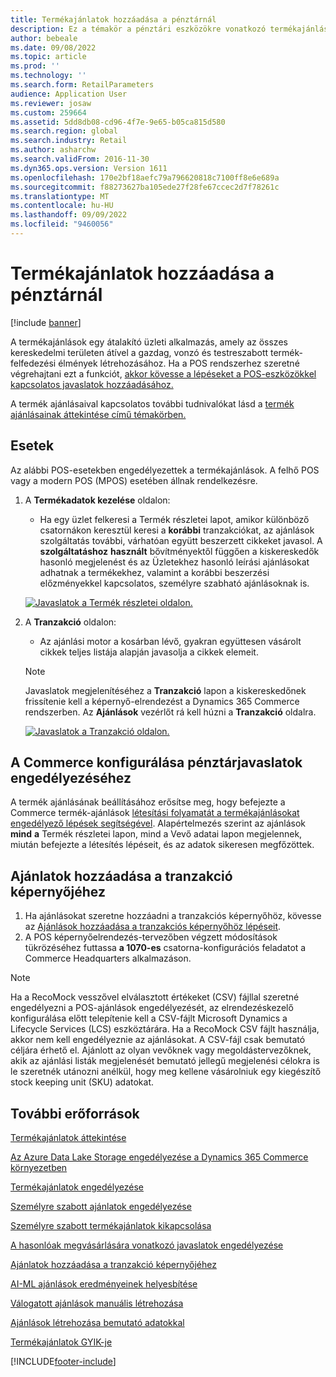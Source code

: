 ```yaml
---
title: Termékajánlatok hozzáadása a pénztárnál
description: Ez a témakör a pénztári eszközökre vonatkozó termékajánlásokat ismerteti.
author: bebeale
ms.date: 09/08/2022
ms.topic: article
ms.prod: ''
ms.technology: ''
ms.search.form: RetailParameters
audience: Application User
ms.reviewer: josaw
ms.custom: 259664
ms.assetid: 5dd8db08-cd96-4f7e-9e65-b05ca815d580
ms.search.region: global
ms.search.industry: Retail
ms.author: asharchw
ms.search.validFrom: 2016-11-30
ms.dyn365.ops.version: Version 1611
ms.openlocfilehash: 170e2bf18aefc79a796620818c7100ff8e6e689a
ms.sourcegitcommit: f88273627ba105ede27f28fe67ccec2d7f78261c
ms.translationtype: MT
ms.contentlocale: hu-HU
ms.lasthandoff: 09/09/2022
ms.locfileid: "9460056"
---
```

# <a name="add-product-recommendations-on-pos"></a>Termékajánlatok hozzáadása a pénztárnál

[!include [banner](includes/banner.md)]

A termékajánlások egy átalakító üzleti alkalmazás, amely az összes kereskedelmi területen átível a gazdag, vonzó és testreszabott termék-felfedezési élmények létrehozásához. Ha a POS rendszerhez szeretné végrehajtani ezt a funkciót, [akkor kövesse a lépéseket a POS-eszközökkel kapcsolatos javaslatok hozzáadásához.](add-recommendations-control-pos-screen.md) 

A termék ajánlásaival kapcsolatos további tudnivalókat lásd a [termék ajánlásainak áttekintése című témakörben.](../commerce/product-recommendations.md) 

## <a name="scenarios"></a>Esetek

Az alábbi POS-esetekben engedélyezettek a termékajánlások. A felhő POS vagy a modern POS (MPOS) esetében állnak rendelkezésre.

1. A **Termékadatok kezelése** oldalon:

    - Ha egy üzlet felkeresi a Termék részletei lapot, amikor különböző csatornákon keresztül keresi a **korábbi** tranzakciókat, az ajánlások szolgáltatás további, várhatóan együtt beszerzett cikkeket javasol. A **szolgáltatáshoz** **használt** bővítményektől függően a kiskereskedők hasonló megjelenést és az Üzletekhez hasonló leírási ajánlásokat adhatnak a termékekhez, valamint a korábbi beszerzési előzményekkel kapcsolatos, személyre szabható ajánlásoknak is.

    [![Javaslatok a Termék részletei oldalon.](./media/proddetails.png)](./media/proddetails.png)

2. A **Tranzakció** oldalon:

    - Az ajánlási motor a kosárban lévő, gyakran együttesen vásárolt cikkek teljes listája alapján javasolja a cikkek elemeit.

    > [!NOTE]
    > Javaslatok megjelenítéséhez a **Tranzakció** lapon a kiskereskedőnek frissítenie kell a képernyő-elrendezést a Dynamics 365 Commerce rendszerben. Az **Ajánlások** vezérlőt rá kell húzni a **Tranzakció** oldalra.

    [![Javaslatok a Tranzakció oldalon.](./media/transactionscreenmultipleproductslargemessengersbag-5.jpg)](./media/transactionscreenmultipleproductslargemessengersbag-5.jpg)

## <a name="configure-commerce-to-enable-pos-recommendations"></a>A Commerce konfigurálása pénztárjavaslatok engedélyezéséhez 

A termék ajánlásának beállításához erősítse meg, hogy befejezte a Commerce termék-ajánlások [létesítási folyamatát a termékajánlásokat engedélyező lépések segítségével](../commerce/enable-product-recommendations.md). Alapértelmezés szerint az ajánlások **mind** **a** Termék részletei lapon, mind a Vevő adatai lapon megjelennek, miután befejezte a létesítés lépéseit, és az adatok sikeresen megfőzöttek. 

## <a name="add-recommendations-to-the-transaction-screen"></a>Ajánlatok hozzáadása a tranzakció képernyőjéhez

1. Ha ajánlásokat szeretne hozzáadni a tranzakciós képernyőhöz, kövesse az [Ajánlások hozzáadása a tranzakciós képernyőhöz lépéseit](add-recommendations-control-pos-screen.md).
1. A POS képernyőelrendezés-tervezőben végzett módosítások tükrözéséhez futtassa **a 1070-es** csatorna-konfigurációs feladatot a Commerce Headquarters alkalmazáson.

> [!NOTE] 
> Ha a RecoMock vesszővel elválasztott értékeket (CSV) fájllal szeretné engedélyezni a POS-ajánlások engedélyezését, az elrendezéskezelő konfigurálása előtt telepítenie kell a CSV-fájlt Microsoft Dynamics a Lifecycle Services (LCS) eszköztárára. Ha a RecoMock CSV fájlt használja, akkor nem kell engedélyeznie az ajánlásokat. A CSV-fájl csak bemutató céljára érhető el. Ajánlott az olyan vevőknek vagy megoldástervezőknek, akik az ajánlási listák megjelenését bemutató jellegű megjelenési célokra is le szeretnék utánozni anélkül, hogy meg kellene vásárolniuk egy kiegészítő stock keeping unit (SKU) adatokat.

## <a name="additional-resources"></a>További erőforrások

[Termékajánlatok áttekintése](product-recommendations.md)

[Az Azure Data Lake Storage engedélyezése a Dynamics 365 Commerce környezetben](enable-adls-environment.md)

[Termékajánlatok engedélyezése](enable-product-recommendations.md)

[Személyre szabott ajánlatok engedélyezése](personalized-recommendations.md)

[Személyre szabott termékajánlatok kikapcsolása](personalization-gdpr.md)

[A hasonlóak megvásárlására vonatkozó javaslatok engedélyezése](shop-similar-looks.md)

[Ajánlatok hozzáadása a tranzakció képernyőjéhez](add-recommendations-control-pos-screen.md)

[AI-ML ajánlások eredményeinek helyesbítése](modify-product-recommendation-results.md)

[Válogatott ajánlások manuális létrehozása](create-editorial-recommendation-lists.md)

[Ajánlások létrehozása bemutató adatokkal](product-recommendations-demo-data.md)

[Termékajánlatok GYIK-je](faq-recommendations.md)


[!INCLUDE[footer-include](../includes/footer-banner.md)]
